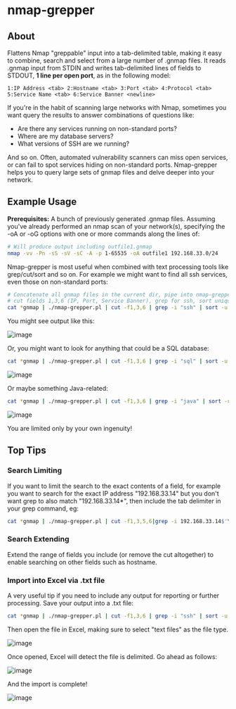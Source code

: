 # nmap-grepper

## About
Flattens Nmap "greppable" input into a tab-delimited table, making it easy to combine, search and select from a large number of .gnmap files. It reads .gnmap input from STDIN and writes tab-delimited lines of fields to STDOUT, __1 line per open port__, as in the following model:

```1:IP Address <tab> 2:Hostname <tab> 3:Port <tab> 4:Protocol <tab> 5:Service Name <tab> 6:Service Banner <newline>```

If you're in the habit of scanning large networks with Nmap, sometimes you want query the results to answer combinations of questions like:
* Are there any services running on non-standard ports?
* Where are my database servers?
* What versions of SSH are we running?

And so on. Often, automated vulnerability scanners can miss open services, or can fail to spot services hiding on non-standard ports. Nmap-grepper helps you to query large sets of gnmap files and delve deeper into your network.

## Example Usage
__Prerequisites:__ A bunch of previously generated .gnmap files. Assuming you've already performed an nmap scan of your network(s), specifying the -oA or -oG options with one or more commands along the lines of:

```bash
# Will produce output including outfile1.gnmap
nmap -vv -Pn -sS -sV -sC -A -p 1-65535 -oA outfile1 192.168.33.0/24 
```

Nmap-grepper is most useful when combined with text processing tools like grep/cut/sort and so on. For example we might want to find all ssh services, even those on non-standard ports:

```bash
# Concatenate all gnmap files in the current dir, pipe into nmap-grepper, 
# cut fields 1,3,6 (IP, Port, Service Banner), grep for ssh, sort uniquely
cat *gnmap | ./nmap-grepper.pl | cut -f1,3,6 | grep -i "ssh" | sort -u
```

You might see output like this:

![image](https://user-images.githubusercontent.com/108018363/208949466-5e6db22b-6565-44f5-a3dd-6187195abd5a.png)

Or, you might want to look for anything that could be a SQL database:

```bash
cat *gnmap | ./nmap-grepper.pl | cut -f1,3,6 | grep -i "sql" | sort -u
```

![image](https://user-images.githubusercontent.com/108018363/208955800-11863b28-aae3-4ded-9d50-6e4d32e2e8be.png)

Or maybe something Java-related:

```bash
cat *gnmap | ./nmap-grepper.pl | cut -f1,3,6 | grep -i "java" | sort -u
```

![image](https://user-images.githubusercontent.com/108018363/208956057-c79d1339-7ef6-4773-b941-fd49dcc80a1e.png)

You are limited only by your own ingenuity!

## Top Tips

### Search Limiting
If you want to limit the search to the exact contents of a field, for example you want to search for the exact IP address "192.168.33.14" but you don't want grep to also match "192.168.33.14*", then include the tab delimiter in your grep command, eg:

```bash     
cat *gnmap | ./nmap-grepper.pl | cut -f1,3,5,6|grep -i 192.168.33.14$'\t' | sort -u
```

### Search Extending 
Extend the range of fields you include (or remove the cut altogether) to enable searching on other fields such as hostname.


### Import into Excel via .txt file 
A very useful tip if you need to include any output for reporting or further processing. Save your output into a .txt file:

```bash
cat *gnmap | ./nmap-grepper.pl | cut -f1,3,6 | grep -i "ssh" | sort -u > textfile.txt
```


Then open the file in Excel, making sure to select "text files" as the file type.

![image](https://user-images.githubusercontent.com/108018363/208962360-5bb9f3b8-c198-4208-9d8d-06de1e5e84e2.png) 


Once opened, Excel will detect the file is delimited. Go ahead as follows:

![image](https://user-images.githubusercontent.com/108018363/208962580-91252879-f440-4e13-ae70-a72838fc5ef9.png)


And the import is complete!

![image](https://user-images.githubusercontent.com/108018363/208962875-630f4224-35f7-4204-a3b5-dd7b80bde1db.png)















